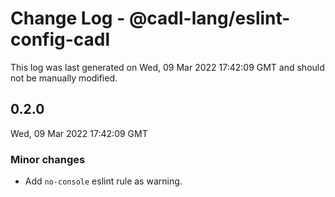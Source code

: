 # Change Log - @cadl-lang/eslint-config-cadl

This log was last generated on Wed, 09 Mar 2022 17:42:09 GMT and should not be manually modified.

## 0.2.0
Wed, 09 Mar 2022 17:42:09 GMT

### Minor changes

- Add `no-console` eslint rule as warning.

